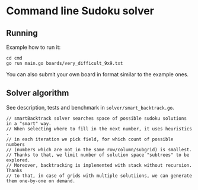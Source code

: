 # Command line Sudoku solver

## Running

Example how to run it:
```
cd cmd
go run main.go boards/very_difficult_9x9.txt
```

You can also submit your own board in format similar to the example ones.


## Solver algorithm

See description, tests and benchmark in `solver/smart_backtrack.go`.
```
// smartBacktrack solver searches space of possible sudoku solutions in a "smart" way.
// When selecting where to fill in the next number, it uses heuristics -
// in each iteration we pick field, for which count of possible numbers
// (numbers which are not in the same row/column/subgrid) is smallest.
// Thanks to that, we limit number of solution space "subtrees" to be explored.
// Moreover, backtracking is implemented with stack without recursion. Thanks
// to that, in case of grids with multiple solutiions, we can generate them one-by-one on demand.
```